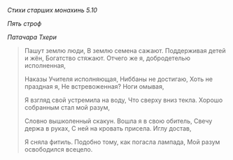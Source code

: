 *Стихи старших монахинь 5\.10*

*Пять строф*

*Патачара Тхери*

> Пашут землю люди,
> В землю семена сажают\.
> Поддерживая детей и жён,
> Богатство стяжают\.
> Отчего же я, добродетелью исполненная,
>
> Наказы Учителя исполняющая,
> Ниббаны не достигаю,
> Хоть не праздная я,
> Не встревоженная?
> Ноги омывая,
>
> Я взгляд свой устремила на воду,
> Что сверху вниз текла\.
> Хорошо собранным стал мой разум,
>
> Словно вышколенный скакун\.
> Вошла я в свою обитель,
> Свечу держа в руках,
> С ней на кровать присела\.
> Иглу достав,
>
> Я сняла фитиль\.
> Подобно тому, как погасла лампада,
> Мой разум освободился всецело\.